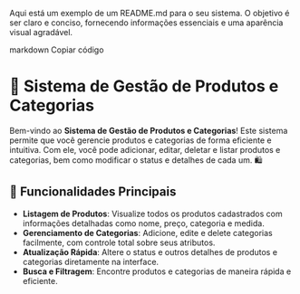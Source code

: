 
Aqui está um exemplo de um README.md para o seu sistema. O objetivo é ser claro e conciso, fornecendo informações essenciais e uma aparência visual agradável.

markdown
Copiar código
# 🌿 Sistema de Gestão de Produtos e Categorias

Bem-vindo ao **Sistema de Gestão de Produtos e Categorias**! Este sistema permite que você gerencie produtos e categorias de forma eficiente e intuitiva. Com ele, você pode adicionar, editar, deletar e listar produtos e categorias, bem como modificar o status e detalhes de cada um. 🛍️

## 🎯 Funcionalidades Principais

- **Listagem de Produtos**: Visualize todos os produtos cadastrados com informações detalhadas como nome, preço, categoria e medida.
- **Gerenciamento de Categorias**: Adicione, edite e delete categorias facilmente, com controle total sobre seus atributos.
- **Atualização Rápida**: Altere o status e outros detalhes de produtos e categorias diretamente na interface.
- **Busca e Filtragem**: Encontre produtos e categorias de maneira rápida e eficiente.
